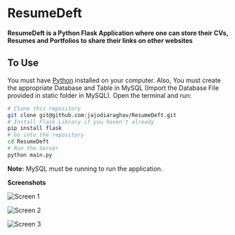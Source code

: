 # ResumeDeft

**ResumeDeft is a Python Flask Application where one can store their CVs, Resumes and Portfolios to share their links on other websites**

## To Use

You must have [Python](https://www.python.org/downloads/) installed on your computer. Also, You must create the appropriate Database and Table in MySQL (Import the Database File provided in static folder in MySQL). Open the terminal and run:

```bash
# Clone this repository
git clone git@github.com:jajodiaraghav/ResumeDeft.git
# Install Flask Library if you haven't already
pip install flask
# Go into the repository
cd ResumeDeft
# Run the Server
python main.py
```

**Note:** MySQL must be running to run the application.

**Screenshots**

![Screen 1](https://cloud.githubusercontent.com/assets/18749480/18778843/fbc26cdc-8193-11e6-92bf-c87d7233e8e9.png "Screen 1")

![Screen 2](https://cloud.githubusercontent.com/assets/18749480/18778844/fbf6411a-8193-11e6-837d-66249827dbe7.png "Screen 2")

![Screen 3](https://cloud.githubusercontent.com/assets/18749480/18778845/fbfd7d18-8193-11e6-856e-d21cd62fbdc0.png "Screen 3")